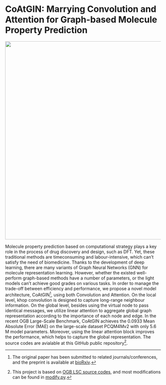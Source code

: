 # CoAtGIN: Marrying Convolution and Attention for Graph-based Molecule Property Prediction

<img src="https://user-images.githubusercontent.com/25788176/187106827-40d240fb-c8c3-49e9-a92c-e31c3d48a43a.png" width="640" />

Molecule property prediction based on computational strategy plays a key role
in the process of drug discovery and design, such as DFT. Yet, these
traditional methods are timeconsuming and labour-intensive, which can’t satisfy
the need of biomedicine. Thanks to the development of deep learning, there are
many variants of Graph Neural Networks (GNN) for molecule representation
learning. However, whether the existed well-perform graph-based methods have a
number of parameters, or the light models can’t achieve good grades on various
tasks. In order to manage the trade-off between efficiency and performance, we
propose a novel model architecture, CoAtGIN[^1], using both Convolution and
Attention. On the local level, khop convolution is designed to capture
long-range neighbour information. On the global level, besides using the
virtual node to pass identical messages, we utilize linear attention to
aggregate global graph representation according to the importance of each node
and edge. In the recent OGB Large-Scale Benchmark, CoAtGIN achieves the 0.0933
Mean Absolute Error (MAE) on the large-scale dataset PCQM4Mv2 with only 5.6 M
model parameters.  Moreover, using the linear attention block improves the
performance, which helps to capture the global representation.  The source
codes are avialable at this GitHub public repository[^2].

[^1]: The original paper has been submitted to related journals/conferences,
and the preprint is available at
[bioRxiv](https://biorxiv.org/cgi/content/short/2022.08.26.505499v1).

[^2]: This project is based on [OGB LSC source
codes](https://github.com/snap-stanford/ogb/tree/master/examples/lsc/wikikg90m-v2),
and most modifications can be found in
[modify.py](https://github.com/xfcui/CoAtGIN/blob/main/model.tiny/modify.py).

